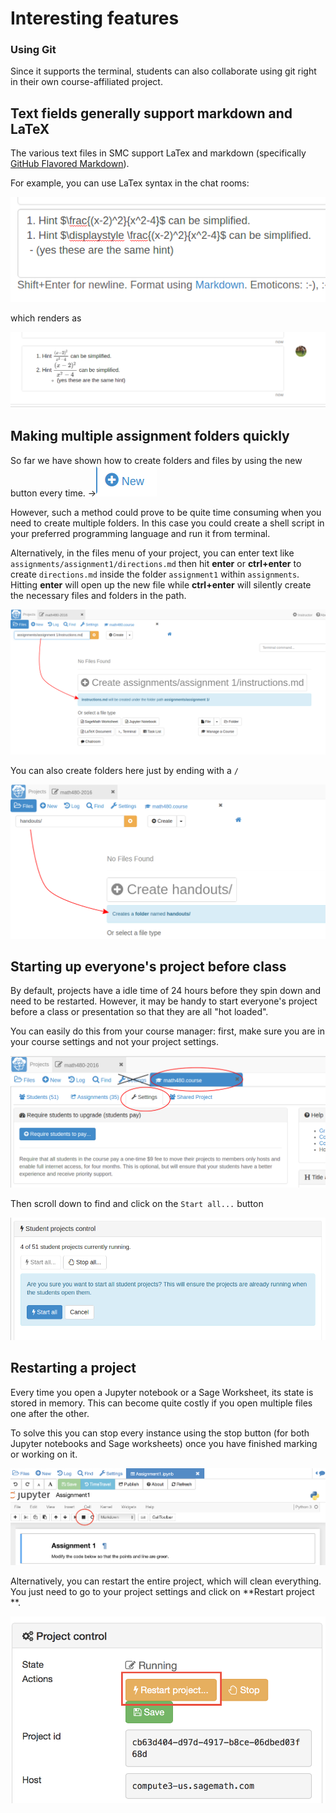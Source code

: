 # Interesting features

### Using Git
Since it supports the terminal, students can also collaborate using git right in their own course-affiliated project.

## Text fields generally support markdown and LaTeX
The various text files in SMC support LaTex and markdown (specifically  [GitHub Flavored Markdown](https://github.com/adam-p/markdown-here/wiki/Markdown-Cheatsheet)).

For example, you can use LaTex syntax in the chat rooms:

![before image](./assets/before_latex_render.png)

which renders as

![after image](./assets/after_latex_render.png)

## Making multiple assignment folders quickly
So far we have shown how to create folders and files by using the new button every time. ->![New Button](./assets/new.png)

However, such a method could prove to be quite time consuming when you need to create multiple folders. In this case you could create a shell script in your preferred programming language and run it from terminal.


Alternatively, in the files menu of your project, you can enter text like `assignments/assignment1/directions.md` then hit **enter** or **ctrl+enter** to create `directions.md` inside the folder `assignment1` within `assignments`. Hitting **enter** will open up the new file while **ctrl+enter** will silently create the necessary files and folders in the path.

![search bar file creation](./assets/file.png)

You can also create folders here just by ending with a `/`

![search bar folder creation](./assets/folder.png)

## Starting up everyone's project before class
By default, projects have a idle time of 24 hours before they spin down and need to be restarted. However, it may be handy to start everyone's project before a class or presentation so that they are all "hot loaded".

You can easily do this from your course manager:
first, make sure you are in your course settings and not your project settings.

![course settings](./assets/settings.png)

Then scroll down to find and click on the `Start all...` button

![after click](./assets/start_all_clicked.png)


## Restarting a project
Every time you open a Jupyter notebook or a Sage Worksheet, its state is stored in memory. This can become quite costly if you open multiple files one after the other.

To solve this you can stop every instance using the  stop button (for both Jupyter notebooks and Sage worksheets) once you have finished marking or working on it.

![Stop notebook](./assets/stop_notebook.png)

Alternatively, you can restart the entire project, which will clean everything. You just need to go to your project settings and click on **Restart project **.

![Restart project](./assets/restart_project.png)
